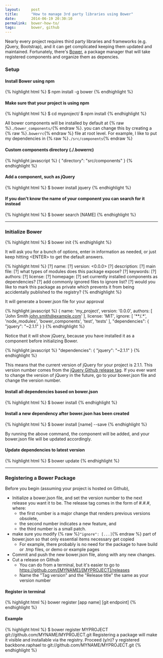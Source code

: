 ```yaml
---
layout:     post
title:      "How to manage 3rd party libraries using Bower"
date:       2014-06-19 20:30:10
permalink:  bower-how-to/
tags:       bower, github
---
```


Nearly every project requires third party libraries and frameworks (e.g. jQuery, Bootstrap), and it can get complicated keeping them updated and maintained. Fortunately, there's [Bower](http://bower.io), a package manager that will take registered components and organize them as depencies.

<!--more-->

### Setup

#### Install Bower using npm

{% highlight html %}
$ npm install -g bower
{% endhighlight %}

#### Make sure that your project is using npm

{% highlight html %}
$ cd myproject/
$ npm install
{% endhighlight %}

All bower components will be installed by default at {% raw %}<code>./bower_components/</code>{% endraw %}. you can change this by creating a {% raw %}<code>.bowerrc</code>{% endraw %} file at root level. For example, I like to put my dependencies in {% raw %}<code>./src/components</code>{% endraw %}

#### Custom components directory (./.bowerrc)

{% highlight javascript %}
{
  "directory": "src/components"
}
{% endhighlight %}

#### Add a component, such as jQuery

{% highlight html %}
$ bower install jquery
{% endhighlight %}

#### If you don't know the name of your component you can search for it instead

{% highlight html %}
$ bower search [NAME]
{% endhighlight %}

------------------------

### Initialize Bower

{% highlight html %}
$ bower init
{% endhighlight %}

It will ask you for a bunch of options, enter in information as needed, or just keep hitting &lt;ENTER&gt; to get the default answers.

{% highlight html %}
[?] name: <myproject>
[?] version: <0.0.0>
[?] description: 
[?] main file: 
[?] what types of modules does this package expose? 
[?] keywords: 
[?] authors: <John Smith>
[?] license: <MIT>
[?] homepage: 
[?] set currently installed components as dependencies? <Yes>
[?] add commonly ignored files to ignore list? <Yes>
[?] would you like to mark this package as private which prevents it from being accidentally published to the registry? <Yes>
{% endhighlight %}

It will generate a bower.json file for your approval

{% highlight javascript %}
{
  name: 'my_project',
  version: '0.0.0',
  authors: [
    'John Smith <john.smith@example.com>'
  ],
  license: 'MIT',
  ignore: [
    '**/.*',
    'node_modules',
    'bower_components',
    'test',
    'tests'
  ],
  "dependencies": {
    "jquery": "~2.1.1"
  }
}
{% endhighlight %}

Notice that it will show jQuery, because you have installed it as a component before initializing Bower.

{% highlight javascript %}
"dependencies": {
    "jquery": "~2.1.1"
}
{% endhighlight %}

This means that the current version of jQuery for your project is 2.1.1. This version number comes from the [jQuery Github release tag](https://github.com/jquery/jquery/releases/tag/2.1.1). If you ever want to change the version of jQuery in the future, go to your bower.json file and change the version number.

#### Install all dependencies based on bower.json

{% highlight html %}
$ bower install
{% endhighlight %}

#### Install a new dependency after bower.json has been created

{% highlight html %}
$ bower install [name] --save
{% endhighlight %}

By running the above command, the component will be added, and your bower.json file will be updated accordingly.

#### Update dependencies to latest version

{% highlight html %}
$ bower update
{% endhighlight %}

------------------------

### Registering a Bower Package

Before you begin (assuming your project is hosted on Github),

* Initialize a bower.json file, and set the version number to the next release you want it to be. The release tag comes in the form of #.#.#, where:
  * the first number is a major change that renders previous versions obsolete,
  * the second number indicates a new feature, and
  * the third number is a small patch.
* make sure you modify {% raw %}<code>"ignore": [...]</code>{% endraw %} part of bower.json so that only essential items necessary get copied
  * For example, there probably is no need for the package to have build or .tmp files, or demo or example pages
* Commit and push the new bower.json file, along with any new changes.
* Cut a release on Github
  * You can do from a terminal, but it's easier to go to https://github.com/[MYNAME]/[MYPROJECT]/releases
  * Name the "Tag version" and the "Release title" the same as your version number

#### Register in terminal

{% highlight html %}
bower register [app name] [git endpoint]
{% endhighlight %}

#### Example

{% highlight html %}
$ bower register MYPROJECT git://github.com/MYNAME/MYPROJECT.git
Registering a package will make it visible and installable via the registry.
Proceed (y/n)? y
registered backbone.raphael to git://github.com/MYNAME/MYPROJECT.git
{% endhighlight %}




